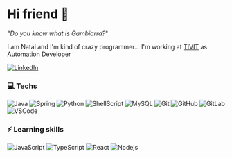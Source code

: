 # Hi friend :wave:

"_Do you know what is Gambiarra?_"

I am Natal and I'm kind of crazy programmer... I'm working at [TIVIT](https://tivit.com/en/) as Automation Developer

[![LinkedIn](https://img.shields.io/badge/-LinkedIn-blue?style=flat-square&logo=Linkedin&logoColor=white&link=https://www.linkedin.com/in/natanael-weslley-0854aa150/)](https://www.linkedin.com/in/natanael-weslley-0854aa150/)

### :computer: Techs

![Java](https://img.shields.io/badge/-Java-710000?style=flat-square&logo=java)
![Spring](https://img.shields.io/badge/-Spring-6DB33F?style=flat-square&logo=spring&logoColor=white)
![Python](https://img.shields.io/badge/-Python-444?style=flat-square&logo=python)
![ShellScript](https://img.shields.io/badge/-ShellScript-4f6580?style=flat-square)
![MySQL](https://img.shields.io/badge/-MySQL-4479A1?style=flat-square&logo=mysql&logoColor=white)
![Git](https://img.shields.io/badge/-Git-b7b7b3?style=flat-square&logo=git)
![GitHub](https://img.shields.io/badge/-GitHub-181717?style=flat-square&logo=github)
![GitLab](https://img.shields.io/badge/-GitLab-3a2a66?style=flat-square&logo=gitlab)
![VSCode](https://img.shields.io/badge/-VSCode-0066b8?style=flat-square&logo=visual-studio-code&logoColor=white)

### ⚡ Learning skills

![JavaScript](https://img.shields.io/badge/-JavaScript-000?style=flat-square&logo=javascript)
![TypeScript](https://img.shields.io/badge/-TypeScript-3178c6?style=flat-square&logo=typescript)
![React](https://img.shields.io/badge/-React-282c34?style=flat-square&logo=react)
![Nodejs](https://img.shields.io/badge/-Nodejs-339933?style=flat-square&logo=Node.js&logoColor=white)
